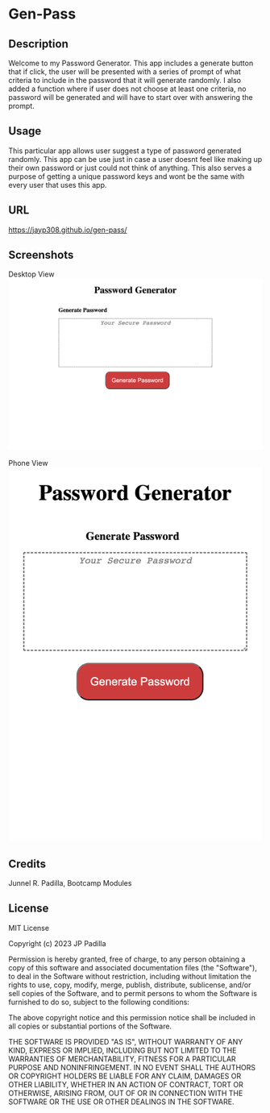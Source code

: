 # Gen-Pass

## Description

Welcome to my Password Generator. This app includes a generate button that if click, the user will be presented
with a series of prompt of what criteria to include in the password that it will generate randomly. I also added a function where if user does not choose at least one criteria, no password will be generated and will have to start over with answering the prompt.

## Usage

This particular app allows user suggest a type of password generated randomly. This app can be use just in case a user doesnt feel like making up their own password or just could not think of anything. This also serves a purpose of getting a unique password keys and wont be the same with every user that uses this app.

## URL

https://jayp308.github.io/gen-pass/

## Screenshots

Desktop View
<img src="./assets/images/desktop-view.png" />

Phone View
<img src="./assets/images/phone-view.png" />

## Credits

Junnel R. Padilla, Bootcamp Modules

## License

MIT License

Copyright (c) 2023 JP Padilla

Permission is hereby granted, free of charge, to any person obtaining a copy of this software and associated documentation files (the "Software"), to deal in the Software without restriction, including without limitation the rights to use, copy, modify, merge, publish, distribute, sublicense, and/or sell copies of the Software, and to permit persons to whom the Software is furnished to do so, subject to the following conditions:

The above copyright notice and this permission notice shall be included in all copies or substantial portions of the Software.

THE SOFTWARE IS PROVIDED "AS IS", WITHOUT WARRANTY OF ANY KIND, EXPRESS OR IMPLIED, INCLUDING BUT NOT LIMITED TO THE WARRANTIES OF MERCHANTABILITY, FITNESS FOR A PARTICULAR PURPOSE AND NONINFRINGEMENT. IN NO EVENT SHALL THE AUTHORS OR COPYRIGHT HOLDERS BE LIABLE FOR ANY CLAIM, DAMAGES OR OTHER LIABILITY, WHETHER IN AN ACTION OF CONTRACT, TORT OR OTHERWISE, ARISING FROM, OUT OF OR IN CONNECTION WITH THE SOFTWARE OR THE USE OR OTHER DEALINGS IN THE SOFTWARE.